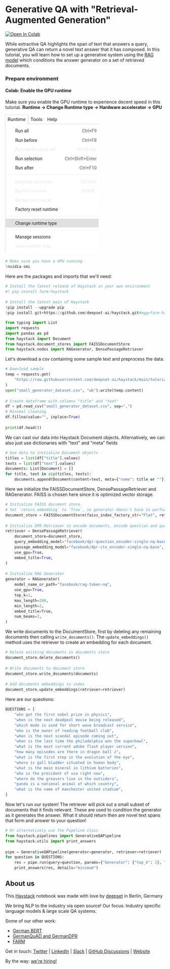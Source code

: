 <!---
title: "Tutorial 7"
metaTitle: "Generative QA with RAG"
metaDescription: ""
slug: "/docs/tutorial7"
date: "2020-11-12"
id: "tutorial7md"
--->

# Generative QA with "Retrieval-Augmented Generation"

[![Open In Colab](https://colab.research.google.com/assets/colab-badge.svg)](https://colab.research.google.com/github/deepset-ai/haystack-tutorials/blob/main/tutorials/07_RAG_Generator.ipynb)

While extractive QA highlights the span of text that answers a query,
generative QA can return a novel text answer that it has composed.
In this tutorial, you will learn how to set up a generative system using the
[RAG model](https://arxiv.org/abs/2005.11401) which conditions the
answer generator on a set of retrieved documents.

### Prepare environment

#### Colab: Enable the GPU runtime
Make sure you enable the GPU runtime to experience decent speed in this tutorial.
**Runtime -> Change Runtime type -> Hardware accelerator -> GPU**

<img src="https://raw.githubusercontent.com/deepset-ai/haystack/main/docs/img/colab_gpu_runtime.jpg">


```python
# Make sure you have a GPU running
!nvidia-smi
```

Here are the packages and imports that we'll need:


```python
# Install the latest release of Haystack in your own environment
#! pip install farm-haystack

# Install the latest main of Haystack
!pip install --upgrade pip
!pip install git+https://github.com/deepset-ai/haystack.git#egg=farm-haystack[colab,faiss]
```


```python
from typing import List
import requests
import pandas as pd
from haystack import Document
from haystack.document_stores import FAISSDocumentStore
from haystack.nodes import RAGenerator, DensePassageRetriever
```

Let's download a csv containing some sample text and preprocess the data.



```python
# Download sample
temp = requests.get(
    "https://raw.githubusercontent.com/deepset-ai/haystack/main/tutorials/small_generator_dataset.csv"
)
open("small_generator_dataset.csv", "wb").write(temp.content)

# Create dataframe with columns "title" and "text"
df = pd.read_csv("small_generator_dataset.csv", sep=",")
# Minimal cleaning
df.fillna(value="", inplace=True)

print(df.head())
```

We can cast our data into Haystack Document objects.
Alternatively, we can also just use dictionaries with "text" and "meta" fields


```python
# Use data to initialize Document objects
titles = list(df["title"].values)
texts = list(df["text"].values)
documents: List[Document] = []
for title, text in zip(titles, texts):
    documents.append(Document(content=text, meta={"name": title or ""}))
```

Here we initialize the FAISSDocumentStore, DensePassageRetriever and RAGenerator.
FAISS is chosen here since it is optimized vector storage.


```python
# Initialize FAISS document store.
# Set `return_embedding` to `True`, so generator doesn't have to perform re-embedding
document_store = FAISSDocumentStore(faiss_index_factory_str="Flat", return_embedding=True)

# Initialize DPR Retriever to encode documents, encode question and query documents
retriever = DensePassageRetriever(
    document_store=document_store,
    query_embedding_model="facebook/dpr-question_encoder-single-nq-base",
    passage_embedding_model="facebook/dpr-ctx_encoder-single-nq-base",
    use_gpu=True,
    embed_title=True,
)

# Initialize RAG Generator
generator = RAGenerator(
    model_name_or_path="facebook/rag-token-nq",
    use_gpu=True,
    top_k=1,
    max_length=200,
    min_length=2,
    embed_title=True,
    num_beams=2,
)
```

We write documents to the DocumentStore, first by deleting any remaining documents then calling `write_documents()`.
The `update_embeddings()` method uses the retriever to create an embedding for each document.



```python
# Delete existing documents in documents store
document_store.delete_documents()

# Write documents to document store
document_store.write_documents(documents)

# Add documents embeddings to index
document_store.update_embeddings(retriever=retriever)
```

Here are our questions:


```python
QUESTIONS = [
    "who got the first nobel prize in physics",
    "when is the next deadpool movie being released",
    "which mode is used for short wave broadcast service",
    "who is the owner of reading football club",
    "when is the next scandal episode coming out",
    "when is the last time the philadelphia won the superbowl",
    "what is the most current adobe flash player version",
    "how many episodes are there in dragon ball z",
    "what is the first step in the evolution of the eye",
    "where is gall bladder situated in human body",
    "what is the main mineral in lithium batteries",
    "who is the president of usa right now",
    "where do the greasers live in the outsiders",
    "panda is a national animal of which country",
    "what is the name of manchester united stadium",
]
```

Now let's run our system!
The retriever will pick out a small subset of documents that it finds relevant.
These are used to condition the generator as it generates the answer.
What it should return then are novel text spans that form and answer to your question!


```python
# Or alternatively use the Pipeline class
from haystack.pipelines import GenerativeQAPipeline
from haystack.utils import print_answers

pipe = GenerativeQAPipeline(generator=generator, retriever=retriever)
for question in QUESTIONS:
    res = pipe.run(query=question, params={"Generator": {"top_k": 1}, "Retriever": {"top_k": 5}})
    print_answers(res, details="minimum")
```

## About us

This [Haystack](https://github.com/deepset-ai/haystack/) notebook was made with love by [deepset](https://deepset.ai/) in Berlin, Germany

We bring NLP to the industry via open source!
Our focus: Industry specific language models & large scale QA systems.

Some of our other work:
- [German BERT](https://deepset.ai/german-bert)
- [GermanQuAD and GermanDPR](https://deepset.ai/germanquad)
- [FARM](https://github.com/deepset-ai/FARM)

Get in touch:
[Twitter](https://twitter.com/deepset_ai) | [LinkedIn](https://www.linkedin.com/company/deepset-ai/) | [Slack](https://haystack.deepset.ai/community/join) | [GitHub Discussions](https://github.com/deepset-ai/haystack/discussions) | [Website](https://deepset.ai)

By the way: [we're hiring!](https://www.deepset.ai/jobs)
